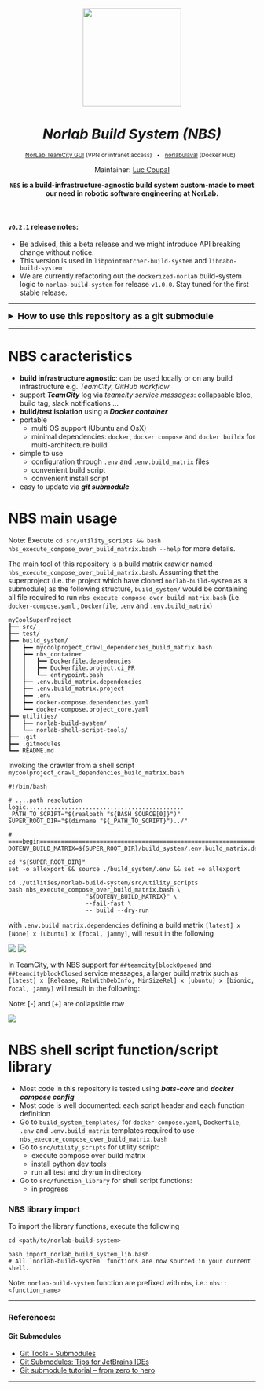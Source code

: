 <div align="center">
<br>
<br>
<a href="https://norlab.ulaval.ca">
<img src="visual/norlab_logo_acronym_dark.png" width="200">
</a>
<br>

# _Norlab Build System (NBS)_

</div>


[//]: # (<b>Project related link: </b> &nbsp; )

[//]: # (Project related link:)
<div align="center">
<p>
<sup>
<a href="https://http://132.203.26.125:8111">NorLab TeamCity GUI</a>
(VPN or intranet access) &nbsp; • &nbsp;  
<a href="https://hub.docker.com/repositories/norlabulaval">norlabulaval</a>
(Docker Hub) &nbsp;

Maintainer: [Luc Coupal](https://redleader962.github.io)

</sup>
</p>  


**`NBS` is a build-infrastructure-agnostic build system custom-made to meet our need in robotic software engineering at NorLab.**

</div>

<br>

#### `v0.2.1` release notes:
- Be advised, this a beta release and we might introduce API breaking change without notice. 
- This version is used in `libpointmatcher-build-system` and `libnabo-build-system` 
- We are currently refactoring out the `dockerized-norlab` build-system logic to `norlab-build-system` for release `v1.0.0`. Stay tuned for the first stable release. 

---

<details>
  <summary style="font-weight: bolder;font-size: large;">How to use this repository as a git submodule</summary>

Just clone the *norlab-build-system* as a submodule in your project repository (ie the
_superproject_), in an arbitrary directory eg.: `my-project/build_system/utilities/`.

```bash
cd <my-project>
mkdir -p build_system/utilities

git submodule init

git submodule \
  add https://github.com/norlab-ulaval/norlab-build-system.git \
  build_system/utilities/norlab-build-system

# Traverse the submodule recursively to fetch any sub-submodule
git submodule update --remote --recursive --init

# Commit the submodule to your repository
git add .gitmodules
git add build_system/utilities/norlab-build-system
git commit -m 'Added norlab-build-system submodule to repository'
```

### Notes on submodule

To **clone** your repository and its submodule at the same time, use

```bash
git clone --recurse-submodules <project/repository/url>
```

Be advise, submodules are a snapshot at a specific commit of the *norlab-build-system*
repository. To **update the submodule** to its latest commit, use

```
[sudo] git submodule update --remote --recursive --init [--force]
```

Notes:

- Add the `--force` flag if you want to reset the submodule and throw away local changes to it.
  This is equivalent to performing `git checkout --force` when `cd` in the submodule root
  directory.
- Add `sudo` if you get an error such
  as `error: unable to unlink old '<name-of-a-file>': Permission denied`

To set the submodule to **point to a different branch**, use

```bash
cd <the/submodule/directory>
git checkout the_submodule_feature_branch_name
```

and use the `--recurse-submodules` flag when switching branch in your main project

```bash
cd <your/project/root>
git checkout --recurse-submodules the_feature_branch_name
```

---

### Commiting to submodule from the main project (the one where the submodule is cloned)

#### If you encounter `error: insufficient permission for adding an object to repository database ...`

```shell
# Change the `.git/objects` permissions
cd <main/project/root>/.git/objects/
chown -R $(id -un):$(id -gn) *
#       <yourname>:<yourgroup>

# Share the git repository (the submodule) with a Group
cd ../../<the/submodule/root>/
git config core.sharedRepository group
# Note: dont replace the keyword "group"
```

This should solve the problem permanently.

</details>

---
# NBS caracteristics
- **build infrastructure agnostic**: can be used locally or on any build infrastructure e.g. _TeamCity_, _GitHub workflow_ 
- support _**TeamCity**_ log via _teamcity service messages_: collapsable bloc, build tag, slack notifications ...
- **build/test isolation** using a _**Docker container**_ 
- portable
  - multi OS support (Ubuntu and OsX)
  - minimal dependencies: `docker`, `docker compose` and `docker buildx` for multi-architecture build
- simple to use
  - configuration through `.env` and `.env.build_matrix` files
  - convenient build script
  - convenient install script
- easy to update via _**git submodule**_

# NBS main usage
Note: Execute `cd src/utility_scripts && bash nbs_execute_compose_over_build_matrix.bash --help` for more details.

The main tool of this repository is a build matrix crawler named `nbs_execute_compose_over_build_matrix.bash`.
Assuming that the superproject (i.e. the project which have cloned `norlab-build-system` as a submodule) as the following structure,
`build_system/` would be containing all file required to run `nbs_execute_compose_over_build_matrix.bash` (i.e. `docker-compose.yaml`
, `Dockerfile`, `.env` and `.env.build_matrix`)

```shell
myCoolSuperProject
┣━━ src/
┣━━ test/
┣━━ build_system/
┃   ┣━━ mycoolproject_crawl_dependencies_build_matrix.bash
┃   ┣━━ nbs_container
┃   ┃   ┣━━ Dockerfile.dependencies
┃   ┃   ┣━━ Dockerfile.project.ci_PR
┃   ┃   ┗━━ entrypoint.bash
┃   ┣━━ .env.build_matrix.dependencies
┃   ┣━━ .env.build_matrix.project
┃   ┣━━ .env
┃   ┣━━ docker-compose.dependencies.yaml
┃   ┗━━ docker-compose.project_core.yaml
┣━━ utilities/
┃   ┣━━ norlab-build-system/
┃   ┗━━ norlab-shell-script-tools/
┣━━ .git
┣━━ .gitmodules
┗━━ README.md
```

Invoking the crawler from a shell script `mycoolproject_crawl_dependencies_build_matrix.bash`
```shell
#!/bin/bash

# ....path resolution logic.............................................
_PATH_TO_SCRIPT="$(realpath "${BASH_SOURCE[0]}")"
SUPER_ROOT_DIR="$(dirname "${_PATH_TO_SCRIPT}")../"

# ====begin=============================================================
DOTENV_BUILD_MATRIX=${SUPER_ROOT_DIR}/build_system/.env.build_matrix.dependencies

cd "${SUPER_ROOT_DIR}"
set -o allexport && source ./build_system/.env && set +o allexport

cd ./utilities/norlab-build-system/src/utility_scripts
bash nbs_execute_compose_over_build_matrix.bash \
                      "${DOTENV_BUILD_MATRIX}" \
                      --fail-fast \
                      -- build --dry-run
```
with `.env.build_matrix.dependencies` defining a build matrix `[latest] x [None] x [ubuntu] x [focal, jammy]`,
will result in the following 

![](visual/NBS_dryrun_1.jpg)
![](visual/NBS_dryrun_2.jpg)

In TeamCity, with NBS support for `##teamcity[blockOpened` and `##teamcityblockClosed` service messages, 
a larger build matrix such as `[latest] x [Release, RelWithDebInfo, MinSizeRel] x [ubuntu] x [bionic, focal, jammy]`
will result in the following:

Note: [-] and [+] are collapsible row

![](visual/NBS_dryrun_teamcity.jpg)


# NBS shell script function/script library

- Most code in this repository is tested using _**bats-core**_ and _**docker compose config**_ 
- Most code is well documented: each script header and each function definition
- Go to `build_system_templates/` for `docker-compose.yaml`, `Dockerfile`, `.env` and `.env.build_matrix` templates required to use
  `nbs_execute_compose_over_build_matrix.bash`
- Go to `src/utility_scripts` for utility script:
  - execute compose over build matrix
  - install python dev tools
  - run all test and dryrun in directory
- Go to `src/function_library` for shell script functions:
  - in progress
  
### NBS library import

To import the library functions, execute the following
```shell
cd <path/to/norlab-build-system>

bash import_norlab_build_system_lib.bash
# All `norlab-build-system` functions are now sourced in your current shell.
```
Note: `norlab-build-system` function are prefixed with `nbs`, i.e.: `nbs::<function_name>`


---

### References:

#### Git Submodules

- [Git Tools - Submodules](https://git-scm.com/book/en/v2/Git-Tools-Submodules)
- [Git Submodules: Tips for JetBrains IDEs](https://www.stevestreeting.com/2022/09/20/git-submodules-tips-for-jetbrains-ides/)
- [Git submodule tutorial – from zero to hero](https://www.augmentedmind.de/2020/06/07/git-submodule-tutorial/)


---

